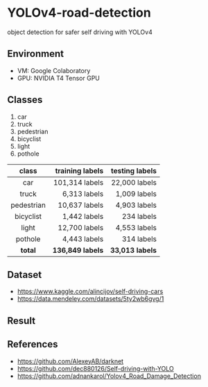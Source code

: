 # YOLOv4-road-detection
object detection for safer self driving with YOLOv4

## Environment
- VM: Google Colaboratory
- GPU: NVIDIA T4 Tensor GPU

## Classes
1. car
2. truck
3. pedestrian
4. bicyclist
5. light
6. pothole

class      | training labels   | testing labels
:---------:|------------------:|---------------:
car        | 101,314 labels    | 22,000 labels
truck      | 6,313 labels      | 1,009 labels
pedestrian | 10,637 labels     | 4,903 labels
bicyclist  | 1,442 labels      | 234 labels
light      | 12,700 labels     | 4,553 labels
pothole    | 4,443 labels      | 314 labels
**total**  | **136,849 labels**| **33,013 labels**

## Dataset
- https://www.kaggle.com/alincijov/self-driving-cars
- https://data.mendeley.com/datasets/5ty2wb6gvg/1

## Result


## References
- https://github.com/AlexeyAB/darknet
- https://github.com/dec880126/Self-driving-with-YOLO
- https://github.com/adnankarol/Yolov4_Road_Damage_Detection
